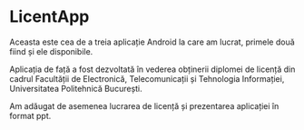 # LicentApp

Aceasta este cea de a treia aplicație Android la care am lucrat, primele două fiind și ele disponibile.

Aplicația de față a fost dezvoltată în vederea obținerii diplomei de licență din cadrul Facultății de Electronică, Telecomunicații și Tehnologia Informației, Universitatea Politehnică București.

Am adăugat de asemenea lucrarea de licență și prezentarea aplicației în format ppt.
